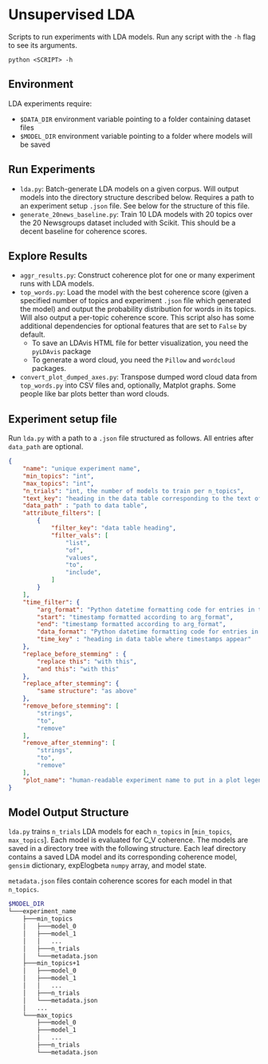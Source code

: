 # Unsupervised LDA
Scripts to run experiments with LDA models. Run any script with the `-h` flag to see its arguments.

```
python <SCRIPT> -h
```

## Environment
LDA experiments require:
- `$DATA_DIR` environment variable pointing to a folder containing dataset files
- `$MODEL_DIR` environment variable pointing to a folder where models will be saved

## Run Experiments
- `lda.py`: Batch-generate LDA models on a given corpus. Will output models into the directory structure described below. Requires a path to an experiment setup `.json` file. See below for the structure of this file.
- `generate_20news_baseline.py`: Train 10 LDA models with 20 topics over the 20 Newsgroups dataset included with Scikit. This should be a decent baseline for coherence scores.

## Explore Results
- `aggr_results.py`: Construct coherence plot for one or many experiment runs with LDA models.
- `top_words.py`: Load the model with the best coherence score (given a specified number of topics and experiment `.json` file which generated the model) and output the probability distribution for words in its topics. Will also output a per-topic coherence score. This script also has some additional dependencies for optional features that are set to `False` by default.
    - To save an LDAvis HTML file for better visualization, you need the `pyLDAvis` package
    - To generate a word cloud, you need the `Pillow` and `wordcloud` packages.
- `convert_plot_dumped_axes.py`: Transpose dumped word cloud data from `top_words.py` into CSV files and, optionally, Matplot graphs. Some people like bar plots better than word clouds.

## Experiment setup file
Run `lda.py` with a path to a `.json` file structured as follows. All entries after `data_path` are optional.
```json
{
    "name": "unique experiment name",
    "min_topics": "int",
    "max_topics": "int",
    "n_trials": "int, the number of models to train per n_topics",
    "text_key": "heading in the data table corresponding to the text of the posts",
    "data_path" : "path to data table",
    "attribute_filters": [
        {
            "filter_key": "data table heading",
            "filter_vals": [
                "list",
                "of",
                "values",
                "to",
                "include",
            ]
        }
    ],
    "time_filter": {
        "arg_format": "Python datetime formatting code for entries in this file",
        "start": "timestamp formatted according to arg_format",
        "end": "timestamp formatted according to arg_format",
        "data_format": "Python datetime formatting code for entries in the data",
        "time_key" : "heading in data table where timestamps appear"
    },
    "replace_before_stemming" : {
        "replace this": "with this",
        "and this": "with this"
    },
    "replace_after_stemming": {
        "same structure": "as above"
    },
    "remove_before_stemming": [
        "strings",
        "to",
        "remove"
    ],
    "remove_after_stemming": [
        "strings",
        "to",
        "remove"
    ],
    "plot_name": "human-readable experiment name to put in a plot legend"
}
```

## Model Output Structure
`lda.py` trains `n_trials` LDA models for each `n_topics` in [`min_topics`, `max_topics`]. Each model is evaluated for C_V coherence. The models are saved in a directory tree with the following structure. Each leaf directory contains a saved LDA model and its corresponding coherence model, `gensim` dictionary, expElogbeta `numpy` array, and model state.

`metadata.json` files contain coherence scores for each model in that `n_topics`.

```bash
$MODEL_DIR
└───experiment_name
    ├───min_topics
    │   ├───model_0
    │   ├───model_1
    │   │   ...
    │   ├───n_trials
    │   └───metadata.json
    ├───min_topics+1
    │   ├───model_0
    │   ├───model_1
    │   │   ...
    │   ├───n_trials
    │   └───metadata.json
    │   ...
    └───max_topics
        ├───model_0
        ├───model_1
        │   ...
        ├───n_trials
        └───metadata.json
```
